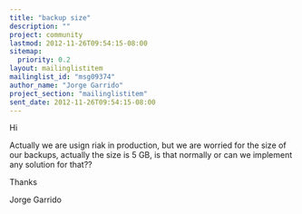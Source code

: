 ```yaml
---
title: "backup size"
description: ""
project: community
lastmod: 2012-11-26T09:54:15-08:00
sitemap:
  priority: 0.2
layout: mailinglistitem
mailinglist_id: "msg09374"
author_name: "Jorge Garrido"
project_section: "mailinglistitem"
sent_date: 2012-11-26T09:54:15-08:00
---
```



Hi

Actually we are usign riak in production, but we are worried for the size of our
backups, actually the size is 5 GB, is that normally or can we implement any 
solution for that??

Thanks 

Jorge Garrido
